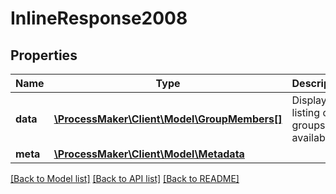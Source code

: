 # InlineResponse2008

## Properties
Name | Type | Description | Notes
------------ | ------------- | ------------- | -------------
**data** | [**\ProcessMaker\Client\Model\GroupMembers[]**](GroupMembers.md) | Display a listing of groups available | [optional] 
**meta** | [**\ProcessMaker\Client\Model\Metadata**](.md) |  | [optional] 

[[Back to Model list]](../README.md#documentation-for-models) [[Back to API list]](../README.md#documentation-for-api-endpoints) [[Back to README]](../README.md)



